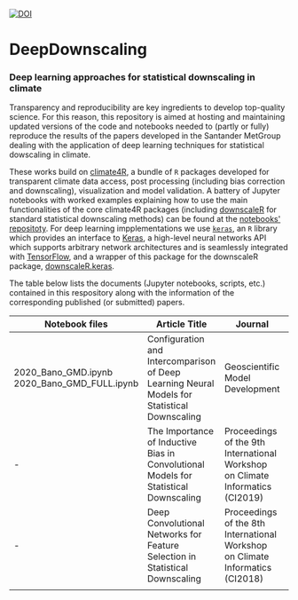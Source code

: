 [![DOI](https://zenodo.org/badge/DOI/10.5281/zenodo.3690133.svg)](https://doi.org/10.5281/zenodo.3690133)


# DeepDownscaling
### Deep learning approaches for statistical downscaling in climate

Transparency and reproducibility are key ingredients to develop top-quality science. For this reason, this repository is aimed at hosting and maintaining updated versions of the code and notebooks needed to (partly or fully) reproduce the results of the papers developed in the Santander MetGroup dealing with the application of deep learning techniques for statistical dowscaling in climate.

These works build on [climate4R](https://github.com/SantanderMetGroup/climate4R), a bundle of `R` packages developed for transparent climate data access, post processing (including bias correction and downscaling), visualization and model validation. A battery of Jupyter notebooks with worked examples explaining how to use the main functionalities of the core climate4R packages (including [downscaleR](https://github.com/SantanderMetGroup/downscaleR) for standard statistical downscaling methods) can be found at the [notebooks' repositoty](https://github.com/SantanderMetGroup/notebooks).
For deep learning impplementations we use [`keras`](https://cran.r-project.org/web/packages/keras/index.html), an `R` library which provides an interface to [Keras](https://keras.io), a high-level neural networks API which supports arbitrary network architectures and is seamlessly integrated with [TensorFlow](https://www.tensorflow.org), and a wrapper of this package for the downscaleR package, [downscaleR.keras](https://github.com/SantanderMetGroup/downscaleR.keras).

The table below lists the documents (Jupyter notebooks, scripts, etc.) contained in this respository along with the information of the corresponding published (or submitted) papers.
 
| Notebook files  | Article Title | Journal | Paper files 	
|---|---|---|---
| 2020_Bano_GMD.ipynb 2020_Bano_GMD_FULL.ipynb | Configuration and Intercomparison of Deep Learning Neural Models for Statistical Downscaling | Geoscientific Model Development | 	https://doi.org/10.5194/gmd-2019-278
| - | The Importance of Inductive Bias in Convolutional Models for Statistical Downscaling | Proceedings of the 9th International Workshop on Climate Informatics (CI2019) | 2019_Bano_CI.pdf
| - | Deep Convolutional Networks for Feature Selection in Statistical Downscaling | Proceedings of the 8th International Workshop on Climate Informatics (CI2018) | 2018_Bano_CI.pdf
|  |  |  |
